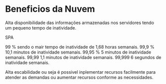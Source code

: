 # Beneficios da Nuvem

Alta disponibilidade das informações armazenadas nos servidores tendo um pequeno tempo de inatividade.

SPA

  99 % sendo o mair tempo de inatividade de 1,68 horas semanais.
  99,9 %                   10,1 minutos de inatividade semanais.
  99,95 %                   5   minutos de inatividade semanais.
  99,99                    1,1  minutos de inatividade semanais.
  99,999                    6  segundos de inatividade semanais.

Alta escabilidade ou seja é possivel inplementar recursos facilmente para atender as demandas ou aumentar recursos conforme as necessidades.

